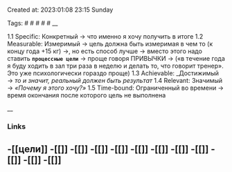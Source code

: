 # 

Created at: 2023:01:08 23:15 Sunday

Tags:       #   #   #   #   # 
__ 


1.1	Specific: Конкретный ->  что именно я хочу получить в итоге
1.2	Measurable: Измеримый  → цель должна быть измеримая в чем то (к концу года +15 кг) →, но есть способ лучше → вместо этого надо ставить **`процессные цели`** → проще говоря ПРИВЫЧКИ → («в течение года я буду ходить в зал три раза в неделю и делать то, что говорит тренер». Это уже психологически гораздо проще)
1.3   Achievable: _Достижимый  → *то и значит, реальный должен быть результат*
1.4	Relevant: Значимый  → _«Почему я этого хочу?»_
1.5	Time-bound: Ограниченный во времени → время окончания после которого цель не выполнена


__

### Links
-[[цели]]
-[[]]
-[[]]
-[[]]
-[[]] 
-[[]]
-[[]]
-[[]]
-[[]]
-[[]]
-[[]]
-[[]]
-